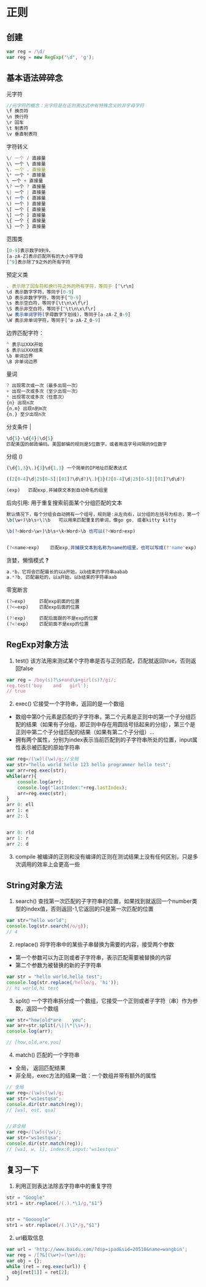 # 正则
## 创建
```js
var reg = /\d/
var reg = new RegExp("\d", 'g');
```
## 基本语法碎碎念
元字符
```js
//元字符的概念：元字符是在正则表达式中有特殊含义的非字母字符
\f 换页符 
\n 换行符 
\r 回车 
\t 制表符 
\v 垂直制表符 
```

字符转义
```js
\/ 一个 / 直接量 
\\ 一个 \ 直接量 
\. 一个 . 直接量 
\* 一个 * 直接量 
\ 一个 + 直接量 
\? 一个 ? 直接量 
\| 一个 | 直接量 
\( 一个 ( 直接量 
\) 一个 ) 直接量 
\[ 一个 [ 直接量 
\] 一个 ] 直接量 
\{ 一个 { 直接量 
\} 一个 } 直接量 
```

范围类
```js
[0-9]表示数字0到9，
[a-zA-Z]表示匹配所有的大小写字母
[^9]表示除了9之外的所有字符
```

预定义类
```js
. 表示除了回车符和换行符之外的所有字符，等同于 [^\r\n]
\d 表示数字字符，等同于[0-9]
\D 表示非数字字符，等同于[^0-9]
\s 表示空白符，等同于[\t\n\x\f\r]
\S 表示非空白符，等同于[^\t\n\x\f\r]
\w 表示单词字符(字母数字下划线)，等同于[a-zA-Z_0-9]
\W 表示非单词字符，等同于[^a-zA-Z_0-9]
```

边界匹配字符：
```js
^ 表示以XXX开始
$ 表示以XXX结束
\b 单词边界
\B 非单词边界
```

量词
```js
? 出现零次或一次（最多出现一次）
+ 出现一次或多次（至少出现一次）
* 出现零次或多次（任意次）
{n} 出现n次
{n,m} 出现n到m次
{n,} 至少出现n次
```

分支条件 |
```js
\d{5}-\d{4}|\d{5}
匹配美国的邮政编码。美国邮编的规则是5位数字，或者用连字号间隔的9位数字
```

分组 ()
```js
(\d{1,3}\.){3}\d{1,3} 一个简单的IP地址匹配表达式

((2[0-4]\d|25[0-5]|[01]?\d\d?)\.){3}(2[0-4]\d|25[0-5]|[01]?\d\d?)

(exp) 	匹配exp,并捕获文本到自动命名的组里
```

后向引用: 用于重复搜索前面某个分组匹配的文本
```js
默认情况下，每个分组会自动拥有一个组号，规则是:从左向右，以分组的左括号为标志，第一个出现的分组的组号为1，第二个为2，以此类推...
\b(\w+)\b\s+\1\b   可以用来匹配重复的单词，像go go, 或者kitty kitty

\b(?<Word>\w+)\b\s+\k<Word>\b 也可以(?<Word>exp)


(?<name>exp) 	匹配exp,并捕获文本到名称为name的组里，也可以写成(?'name'exp)
```



贪婪，懒惰模式 **?**
```js
a.*b，它将会匹配最长的以a开始，以b结束的字符串aabab
a.*?b, 匹配最短的，以a开始，以b结束的字符串aab
```

零宽断言
```js
(?=exp) 	匹配exp前面的位置
(?<=exp) 	匹配exp后面的位置

(?!exp) 	匹配后面跟的不是exp的位置
(?<!exp) 	匹配前面不是exp的位置
```

## RegExp对象方法
1. test()
该方法用来测试某个字符串是否与正则匹配，匹配就返回true，否则返回false
```js
var reg = /boy(s)?\s+and\s+girl(s)?/gi/;
reg.test('boy    and   girl');
// true
```

2. exec()
它接受一个字符串，返回的是一个数组
- 数组中第0个元素是匹配的子字符串，第二个元素是正则中的第一个子分组匹配的结果（如果有子分组，即正则中存在用圆括号括起来的分组），第三个是正则中第二个子分组匹配的结果（如果有第二个子分组）...
- 拥有两个属性，分别为index表示当前匹配到的子字符串所处的位置，input属性表示被匹配的原始字符串
```js
var reg=/(\w)l(\w)/g;//全局
var str="hello world hello 123 hello programmer hello test";
var arr=reg.exec(str);
while(arr){
    console.log(arr);
    console.log("lastIndex:"+reg.lastIndex);
    arr=reg.exec(str);
}
arr 0: ell
arr 1: e
arr 2: l


arr 0: rld
arr 1: r
arr 2: d
```

3. compile
被编译的正则和没有编译的正则在测试结果上没有任何区别，只是多次调用的效率上会更高一些





## String对象方法
1. search()
查找第一次匹配的子字符串的位置，如果找到就返回一个number类型的index值，否则返回-1,它返回的只是第一次匹配的位置
```js
var str="hello world";
console.log(str.search(/o/g));
// 4
```
2. replace()
将字符串中的某些子串替换为需要的内容，接受两个参数
- 第一个参数可以为正则或者子字符串，表示匹配需要被替换的内容
- 第二个参数为被替换的新的子字符串
```js
var str = "hello world,hello test";
console.log(str.replace(/hello/g, 'hi'));
// hi world,hi test
```

3. split()
一个字符串拆分成一个数组，它接受一个正则或者子字符（串）作为参数，返回一个数组
```js
var str="how|old*are    you";
var arr=str.split(/\||\*|\s+/);
console.log(arr);

// [how,old,are,you]
```

4. match() 匹配的一个字符串
- 全局， 返回匹配结果
- 非全局，exec方法的结果一致：一个数组并带有额外的属性
```js
// 全局
var reg=/(\w)s(\w)/g;
var str="ws1estqsa";
console.dir(str.match(reg));
// [wsl, est, qsa]


//非全局
var reg=/(\w)s(\w)/;
var str="ws1estqsa";
console.dir(str.match(reg));
// [ws1, w, l], index:0,input:"ws1estqsa"

```

## 复习一下
1. 利用正则表达法除去字符串中的重复字符
```js
str = "Google" 
str1 = str.replace(/(.).*\1/g,"$1")


str = "Goooogle" 
str1 = str.replace(/(.)\1*/g,"$1")
```

2. url截取信息
```js
var url = 'http://www.baidu.com/?dsp=ipad&sid=20510&name=wangbin';
var reg = /[?&](\w+)=(\w+)/g;
var obj = {};
while (ret = reg.exec(url)) {
  obj[ret[1]] = ret[2];
}
```